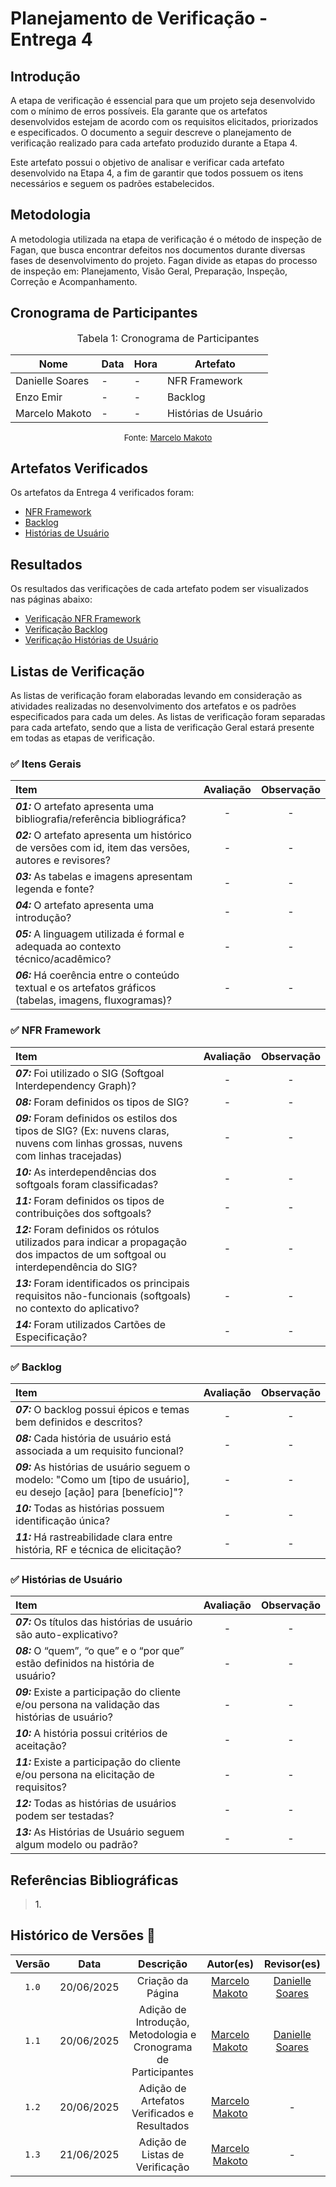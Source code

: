# Planejamento de Verificação - Entrega 4

## Introdução

A etapa de verificação é essencial para que um projeto seja desenvolvido com o mínimo de erros possíveis. Ela garante que os artefatos desenvolvidos estejam de acordo com os requisitos elicitados, priorizados e especificados. O documento a seguir descreve o planejamento de verificação realizado para cada artefato produzido durante a Etapa 4.

Este artefato possui o objetivo de analisar e verificar cada artefato desenvolvido na Etapa 4, a fim de garantir que todos possuem os itens necessários e seguem os padrões estabelecidos.

## Metodologia

A metodologia utilizada na etapa de verificação é o método de inspeção de Fagan, que busca encontrar defeitos nos documentos durante diversas fases de desenvolvimento do projeto. Fagan divide as etapas do processo de inspeção em: Planejamento, Visão Geral, Preparação, Inspeção, Correção e Acompanhamento.

## Cronograma de Participantes

<font size="3"><p style="text-align: center">Tabela 1: Cronograma de Participantes</p></font>

<div align="center">

<table>
  <thead>
    <tr>
      <th>Nome</th>
      <th>Data</th>
      <th>Hora</th>
      <th>Artefato</th>
    </tr>
  </thead>
  <tbody>
    <tr>
      <td> Danielle Soares </td>
      <td> - </td>
      <td> - </td>
      <td> NFR Framework </td>
    </tr>
    <tr>
      <td> Enzo Emir </td>
      <td> - </td>
      <td> - </td>
      <td> Backlog </td>
    </tr>
    <tr>
      <td> Marcelo Makoto </td>
      <td> - </td>
      <td> - </td>
      <td> Histórias de Usuário </td>
    </tr>
  </tbody>
</table>

</div>

<font size="2"><p style="text-align: center">Fonte: [Marcelo Makoto](https://github.com/MM4k) </p></font>

## Artefatos Verificados

Os artefatos da Entrega 4 verificados foram:

- <a href = https://requisitos-de-software.github.io/2025.1-FGTS/Modelagem-II/NFR-Framework/>NFR Framework</a>
- <a href = https://requisitos-de-software.github.io/2025.1-FGTS/Modelagem-II/Product-Backlog/>Backlog</a>
- <a href = https://requisitos-de-software.github.io/2025.1-FGTS/Modelagem-II/Historias-De-Usuario/>Histórias de Usuário</a>

## Resultados

Os resultados das verificações de cada artefato podem ser visualizados nas páginas abaixo:

- <a href = https://requisitos-de-software.github.io/2025.1-FGTS/Verificacao/Grupo/Entrega-4/verificacao-nfr-framework/>Verificação NFR Framework</a>
- <a href = https://requisitos-de-software.github.io/2025.1-FGTS/Verificacao/Grupo/Entrega-4/verificacao-backlog/>Verificação Backlog</a>
- <a href = https://requisitos-de-software.github.io/2025.1-FGTS/Verificacao/Grupo/Entrega-4/verificacao-historias-de-usuario/>Verificação Histórias de Usuário</a>

## Listas de Verificação

As listas de verificação foram elaboradas levando em consideração as atividades realizadas no desenvolvimento dos artefatos e os padrões especificados para cada um deles. As listas de verificação foram separadas para cada artefato, sendo que a lista de verificação Geral estará presente em todas as etapas de verificação.

### ✅ Itens Gerais

| Item | Avaliação | Observação |
| :---- | :---: | :---: |
| ***01:*** O artefato apresenta uma bibliografia/referência bibliográfica? | - | - |
| ***02:*** O artefato apresenta um histórico de versões com id, item das versões, autores e revisores? | - | - |
| ***03:*** As tabelas e imagens apresentam legenda e fonte? | - | - |
| ***04:*** O artefato apresenta uma introdução? | - | - |
| ***05:*** A linguagem utilizada é formal e adequada ao contexto técnico/acadêmico? | - | - |
| ***06:*** Há coerência entre o conteúdo textual e os artefatos gráficos (tabelas, imagens, fluxogramas)? | - | - |

### ✅ NFR Framework

| Item | Avaliação | Observação |
| :---- | :---: | :---: |
| ***07:*** Foi utilizado o SIG (Softgoal Interdependency Graph)? | - | - |
| ***08:*** Foram definidos os tipos de SIG? | - | - |
| ***09:*** Foram definidos os estilos dos tipos de SIG? (Ex: nuvens claras, nuvens com linhas grossas, nuvens com linhas tracejadas) | - | - |
| ***10:*** As interdependências dos softgoals foram classificadas? | - | - |
| ***11:*** Foram definidos os tipos de contribuições dos softgoals? | - | - |
| ***12:*** Foram definidos os rótulos utilizados para indicar a propagação dos impactos de um softgoal ou interdependência do SIG? | - | - |
| ***13:*** Foram identificados os principais requisitos não-funcionais (softgoals) no contexto do aplicativo? | - | - |
| ***14:*** Foram utilizados Cartões de Especificação? | - | - |

### ✅ Backlog

| Item | Avaliação | Observação |
| :---- | :---: | :---: |
| ***07:*** O backlog possui épicos e temas bem definidos e descritos? | - | - |
| ***08:*** Cada história de usuário está associada a um requisito funcional? | - | - |
| ***09:*** As histórias de usuário seguem o modelo: "Como um \[tipo de usuário\], eu desejo \[ação\] para \[benefício\]"? | - | - |
| ***10:*** Todas as histórias possuem identificação única? | - | - |
| ***11:*** Há rastreabilidade clara entre história, RF e técnica de elicitação? | - | - |

### ✅ Histórias de Usuário

| Item | Avaliação | Observação |
| :---- | :---: | :---: |
| ***07:*** Os títulos das histórias de usuário são auto-explicativo? | - | - |
| ***08:*** O “quem”, “o que” e o “por que” estão definidos na história de usuário? | - | - |
| ***09:*** Existe a participação do cliente e/ou persona na validação das histórias de usuário? | - | - |
| ***10:*** A história possui critérios de aceitação? | - | - |
| ***11:*** Existe a participação do cliente e/ou persona na elicitação de requisitos? | - | - |
| ***12:*** Todas as histórias de usuários podem ser testadas? | - | - |
| ***13:*** As Histórias de Usuário seguem algum modelo ou padrão? | - | - |

## Referências Bibliográficas

> <a id="REF1">1.</a> 

## Histórico de Versões 📅

| Versão | Data | Descrição | Autor(es) | Revisor(es) |
| :-: | :-: | :-: | :-: | :-: |
| `1.0` | 20/06/2025 | Criação da Página | [Marcelo Makoto](https://github.com/MM4k) | [Danielle Soares](https://github.com/danielle-soaress) |
| `1.1` | 20/06/2025 | Adição de Introdução, Metodologia e Cronograma de Participantes | [Marcelo Makoto](https://github.com/MM4k) | [Danielle Soares](https://github.com/danielle-soaress) |
| `1.2` | 20/06/2025 | Adição de Artefatos Verificados e Resultados | [Marcelo Makoto](https://github.com/MM4k) | - |
| `1.3` | 21/06/2025 | Adição de Listas de Verificação | [Marcelo Makoto](https://github.com/MM4k) | - |